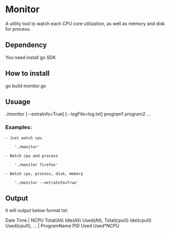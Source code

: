 Monitor
========

A utility tool to watch each CPU core utilization, as well as memory and disk for process.


## Dependency

You need install go SDK

## How to install

 go build monitor.go

## Usuage

./monitor [--extraInfo=True] [--logFile=log.txt] program1 program2 ...

### Examples:

	- Just watch cpu

		'./monitor'

	- Watch cpu and process

		'./monitor firefox'

	- Watch cpu, process, disk, memory

		'./monitor --extraInfo=True'

## Output

It will output below format txt:

Date Time | NCPU Total(All) Idle(All) Used(All), Total(cpu0) Idel(cpu0) Used(cpu0), ... | ProgramName PID Used Used*NCPU